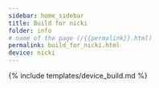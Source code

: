 ```yaml
---
sidebar: home_sidebar
title: Build for nicki
folder: info
# name of the page (/{{permalink}}.html)
permalink: build_for_nicki.html
device: nicki
---
```

{% include templates/device_build.md %}
